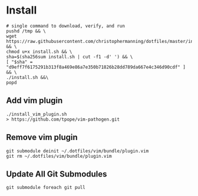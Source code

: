 # Install

    # single command to download, verify, and run
    pushd /tmp && \
    wget https://raw.githubusercontent.com/christophermanning/dotfiles/master/install.sh && \
    chmod u+x install.sh && \
    sha=$(sha256sum install.sh | cut -f1 -d' ') && \
    [ "$sha" = "d9eff7f6175291b313f8a469e86a7e350b71826b28dd789da667e4c346d90cdf" ] && \
    ./install.sh &&\
    popd

## Add vim plugin

    ./install_vim_plugin.sh
    > https://github.com/tpope/vim-pathogen.git

## Remove vim plugin

    git submodule deinit ~/.dotfiles/vim/bundle/plugin.vim
    git rm ~/.dotfiles/vim/bundle/plugin.vim

## Update All Git Submodules

    git submodule foreach git pull
